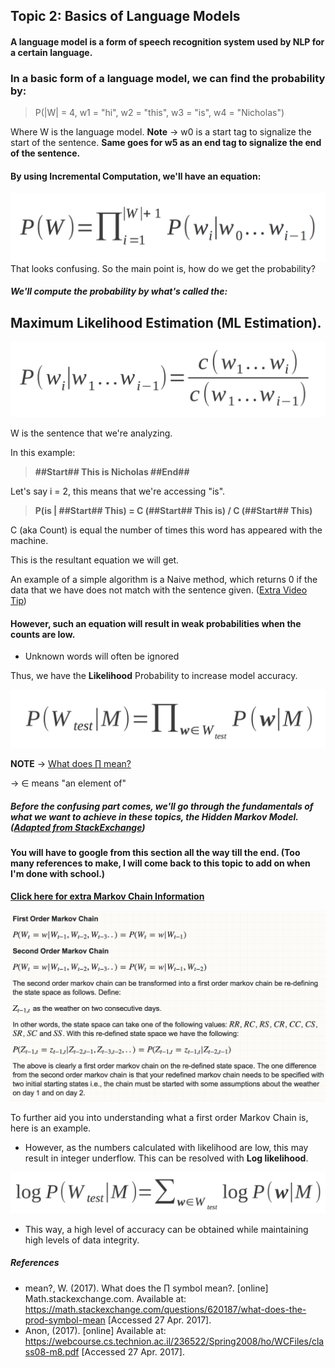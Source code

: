 ## Topic 2: Basics of Language Models

#### A language model is a form of speech recognition system used by NLP for a certain language.

### In a basic form of a language model, we can find the probability by:
> P(|W| = 4, w1 = "hi", w2 = "this", w3 = "is", w4 = "Nicholas")

Where W is the language model.
**Note** -> w0 is a start tag to signalize the start of the sentence.
**Same goes for w5 as an end tag to signalize the end of the sentence.**

#### By using Incremental Computation, we'll have an equation:
![ICEquation](/Images/2_IncrementalComputationEquation.png)
That looks confusing. So the main point is, how do we get the probability?

##### We'll compute the probability by what's called the:
## Maximum Likelihood Estimation (ML Estimation).

![Maxmimum likelihood basic equation](Images/2_MaximumLikelihoodBasicEquation.png)

W is the sentence that we're analyzing.

In this example:
> **##Start## This is Nicholas ##End##**

Let's say i = 2, this means that we're accessing "is".

> **P(is | ##Start## This) = C (##Start## This is) / C (##Start## This)**

C (aka Count) is equal the number of times this word has appeared with the machine.

This is the resultant equation we will get.

An example of a simple algorithm is a Naive method, which returns 0 if the data that we have does not match with the sentence given. ([Extra Video Tip](https://www.youtube.com/watch?v=M3uA0dSNI98&list=PLO9y7hOkmmSH7-p6que1MYbhBx74AzH7-&index=2))

#### However, such an equation will result in weak probabilities when the counts are low.
- Unknown words will often be ignored

Thus, we have the **Likelihood** Probability to increase model accuracy.

![Likelihood equation](Images/2_LikelihoodEquation.png)

**NOTE** ->  [What does ∏ mean?](https://math.stackexchange.com/questions/620187/what-does-the-prod-symbol-mea)

-> ∈ means "an element of"

##### Before the confusing part comes, we'll go through the fundamentals of what we want to achieve in these topics, the Hidden Markov Model. ([Adapted from StackExchange](https://stats.stackexchange.com/questions/2457/markov-process-about-only-depending-on-previous-state))
#### You will have to google from this section all the way till the end. (Too many references to make, I will come back to this topic to add on when I'm done with school.)

[**Click here for extra Markov Chain Information**](https://webcourse.cs.technion.ac.il/236522/Spring2008/ho/WCFiles/class08-m8.pdf)

![Hidden Markov Chains](/Images/2_MarkovChains.png)

To further aid you into understanding what a first order Markov Chain is, here is an example.


- However, as the numbers calculated with likelihood are low, this may result in integer underflow. This can be resolved with **Log likelihood**.

![Log Likelihood equation](Images/2_LogLikelihoodEquation.png)

- This way, a high level of accuracy can be obtained while maintaining high levels of data integrity.

##### References
- mean?, W. (2017). What does the $\prod$ symbol mean?. [online] Math.stackexchange.com. Available at: https://math.stackexchange.com/questions/620187/what-does-the-prod-symbol-mean [Accessed 27 Apr. 2017].
- Anon, (2017). [online] Available at: https://webcourse.cs.technion.ac.il/236522/Spring2008/ho/WCFiles/class08-m8.pdf [Accessed 27 Apr. 2017].
